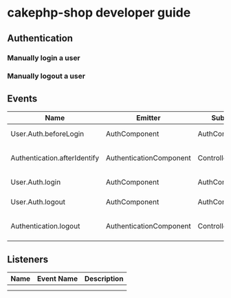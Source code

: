 # cakephp-shop developer guide


## Authentication

### Manually login a user


### Manually logout a user




## Events

| Name                         | Emitter                 | Subject       | Description                        |
|------------------------------|-------------------------|---------------|------------------------------------|
| User.Auth.beforeLogin        | AuthComponent           | AuthComponent | User plugin login event            |
| Authentication.afterIdentify | AuthenticationComponent | Controller    | Authentication plugin login event  |
| User.Auth.login              | AuthComponent           | AuthComponent | User plugin login event            |
| User.Auth.logout             | AuthComponent           | AuthComponent | User plugin logout event           |
| Authentication.logout        | AuthenticationComponent | Controller    | Authentication plugin logout event |



## Listeners

| Name | Event Name | Description |
|------|------------|-------------|
|      |            |             |
|      |            |             |

